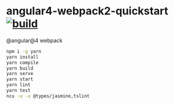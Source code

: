 # angular4-webpack2-quickstart [![build](https://travis-ci.org/daggerok/angular4.svg?branch=webpack)](https://travis-ci.org/daggerok/angular4)

@angular@4
webpack

```bash
npm i -g yarn
yarn install
yarn compile
yarn build
yarn serve
yarn start
yarn lint
yarn test
ncu -u -x @types/jasmine,tslint
```
